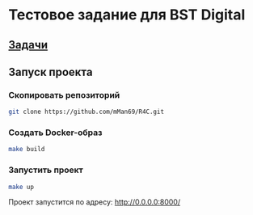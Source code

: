 # Тестовое задание для  BST Digital

## [Задачи](tasks.md)

## Запуск проекта

### Скопировать репозиторий
```bash
git clone https://github.com/mMan69/R4C.git
```
### Создать Docker-образ
```bash
make build
```
### Запустить проект
```bash
make up
```

Проект запустится по адресу: http://0.0.0.0:8000/
